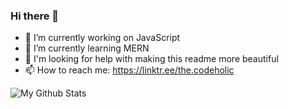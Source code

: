 ### Hi there 👋

- 🔭 I’m currently working on JavaScript
- 🌱 I’m currently learning MERN
- 🤔 I'm looking for help with making this readme more beautiful
- 📫 How to reach me: https://linktr.ee/the.codeholic
<img align="center" src="https://github-readme-stats.vercel.app/api?username=the-codeholic&theme=dark&show_icons=true&hide_border=true" alt="My Github Stats">
